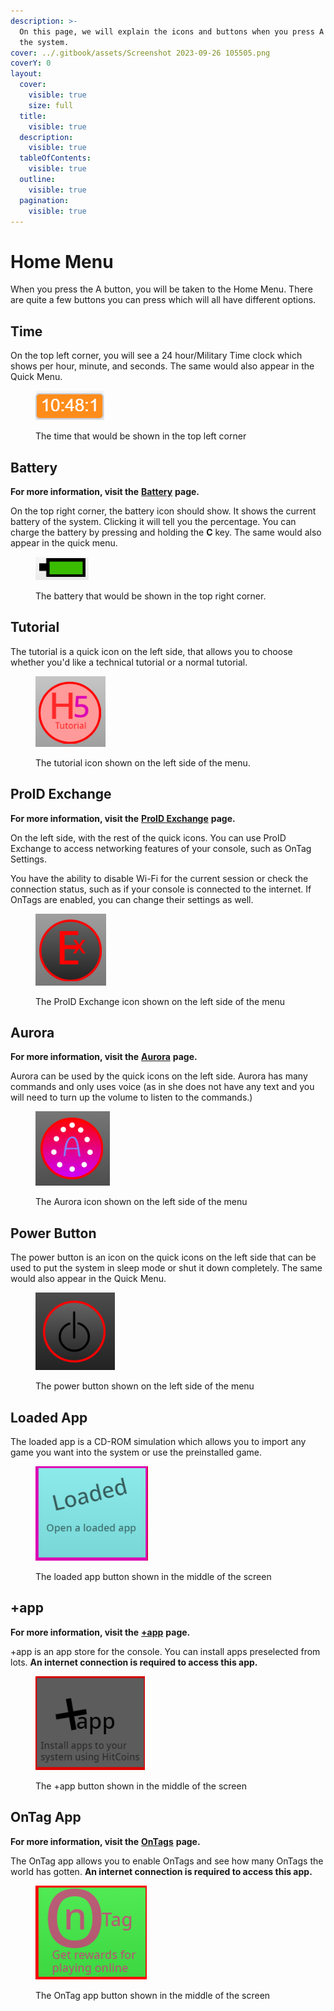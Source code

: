 ```yaml
---
description: >-
  On this page, we will explain the icons and buttons when you press A to start
  the system.
cover: ../.gitbook/assets/Screenshot 2023-09-26 105505.png
coverY: 0
layout:
  cover:
    visible: true
    size: full
  title:
    visible: true
  description:
    visible: true
  tableOfContents:
    visible: true
  outline:
    visible: true
  pagination:
    visible: true
---
```


# Home Menu

When you press the A button, you will be taken to the Home Menu. There are quite a few buttons you can press which will all have different options.

## Time

On the top left corner, you will see a 24 hour/Military Time clock which shows per hour, minute, and seconds. The same would also appear in the Quick Menu.

<figure><img src="../.gitbook/assets/Screenshot 2023-09-26 104809.png" alt=""><figcaption><p>The time that would be shown in the top left corner</p></figcaption></figure>

## Battery

**For more information, visit the** [**Battery**](battery-module.md) **page.**

On the top right corner, the battery icon should show. It shows the current battery of the system. Clicking it will tell you the percentage. You can charge the battery by pressing and holding the **C** key. The same would also appear in the quick menu.

<figure><img src="../.gitbook/assets/Screenshot 2023-09-26 105711.png" alt=""><figcaption><p>The battery that would be shown in the top right corner.</p></figcaption></figure>

## Tutorial

The tutorial is a quick icon on the left side, that allows you to choose whether you'd like a technical tutorial or a normal tutorial.

<figure><img src="../.gitbook/assets/Screenshot 2023-09-26 110055.png" alt=""><figcaption><p>The tutorial icon shown on the left side of the menu.</p></figcaption></figure>

## ProID Exchange

**For more information, visit the** [**ProID Exchange**](proid-exchange-hitfel-5.md) **page.**

On the left side, with the rest of the quick icons. You can use ProID Exchange to access networking features of your console, such as OnTag Settings.

You have the ability to disable Wi-Fi for the current session or check the connection status, such as if your console is connected to the internet. If OnTags are enabled, you can change their settings as well.

<figure><img src="../.gitbook/assets/Screenshot 2023-09-26 110612.png" alt=""><figcaption><p>The ProID Exchange icon shown on the left side of the menu</p></figcaption></figure>

## Aurora

**For more information, visit the** [**Aurora**](aurora.md) **page.**

Aurora can be used by the quick icons on the left side. Aurora has many commands and only uses voice (as in she does not have any text and you will need to turn up the volume to listen to the commands.)

<figure><img src="../.gitbook/assets/Screenshot 2023-09-26 111056.png" alt=""><figcaption><p>The Aurora icon shown on the left side of the menu</p></figcaption></figure>

## Power Button

The power button is an icon on the quick icons on the left side that can be used to put the system in sleep mode or shut it down completely. The same would also appear in the Quick Menu.

<figure><img src="../.gitbook/assets/Screenshot 2023-09-26 111438.png" alt=""><figcaption><p>The power button shown on the left side of the menu</p></figcaption></figure>

## Loaded App

The loaded app is a CD-ROM simulation which allows you to import any game you want into the system or use the preinstalled game.

<figure><img src="../.gitbook/assets/Screenshot 2023-09-26 111721.png" alt=""><figcaption><p>The loaded app button shown in the middle of the screen</p></figcaption></figure>

## +app

**For more information, visit the** [**+app**](+app.md) **page.**

\+app is an app store for the console. You can install apps preselected from lots. **An internet connection is required to access this app.**

<figure><img src="../.gitbook/assets/Screenshot 2023-09-26 112024.png" alt=""><figcaption><p>The +app button shown in the middle of the screen</p></figcaption></figure>

## OnTag App

**For more information, visit the** [**OnTags**](ontags.md) **page.**

The OnTag app allows you to enable OnTags and see how many OnTags the world has gotten. **An internet connection is required to access this app.**

<figure><img src="../.gitbook/assets/Screenshot 2023-09-26 112256.png" alt=""><figcaption><p>The OnTag app button shown in the middle of the screen</p></figcaption></figure>
